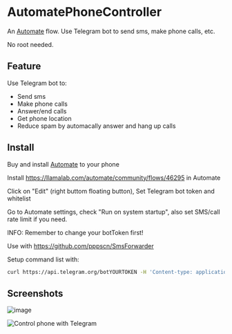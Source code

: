 # AutomatePhoneController

An [Automate](https://llamalab.com/automate/) flow. Use Telegram bot to send sms, make phone calls, etc.

No root needed.

## Feature

Use Telegram bot to:
- Send sms
- Make phone calls
- Answer/end calls
- Get phone location
- Reduce spam by automacally answer and hang up calls

## Install

Buy and install [Automate](https://llamalab.com/automate/) to your phone

Install https://llamalab.com/automate/community/flows/46295 in Automate

Click on "Edit" (right buttom floating button), Set Telegram bot token and whitelist

Go to Automate settings, check "Run on system startup", also set SMS/call rate limit if you need.

INFO: Remember to change your botToken first!

Use with https://github.com/pppscn/SmsForwarder

Setup command list with:

```bash
curl https://api.telegram.org/botYOURTOKEN -H 'Content-type: application/json' -d '{"commands": [{"command":"call","description":"/call [subid] [toNumber]"},{"command":"sms","description":"/sms [subid] [toNumber] [text]"},{"command":"accept","description":"Accept the call."},{"command":"decline","description":"Decline the call."}, {"command": "autoanswer", "description": "/autoanswer [0|1] Set automatically answer the call and hang up after 2 secs."}, {"command": "getLocation", "description": "Get device location."}]}'
```

## Screenshots

![image](https://github.com/leohearts/AutomatePhoneController/assets/24632029/fa431aa7-da22-43cf-a325-a7ea1af873d6)


![Control phone with Telegram](https://github.com/leohearts/AutomatePhoneController/assets/24632029/74bd4233-92de-4d67-a3f7-3bd3f3cc1e21)
